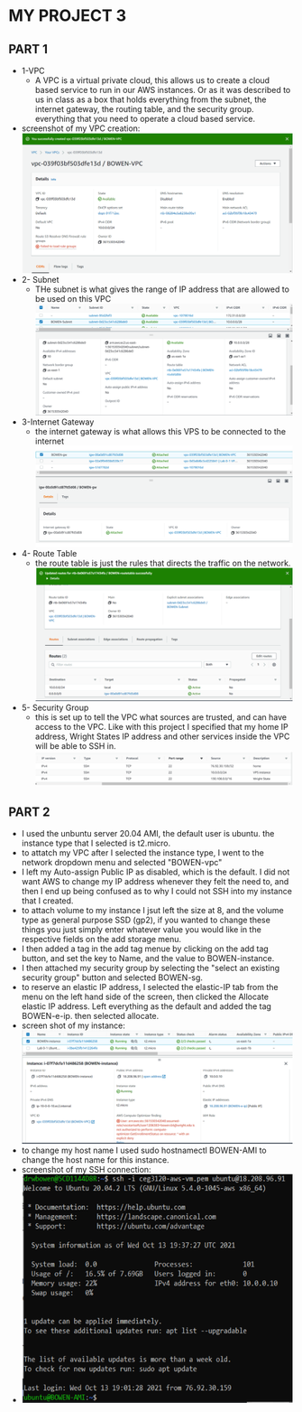# MY PROJECT 3

## PART 1
- 1-VPC
    - A VPC is a virtual private cloud, this allows us to create a cloud based service to run in our AWS instances. Or as it was described to us in class as a box that holds everything from the subnet, the internet gateway, the routing table, and the security group. everything that you need to operate a cloud based service.
- screenshot of my VPC creation: 
![VPCcreated](images/VPCCreated.png)
- 2- Subnet
    - THe subnet is what gives the range of IP address that are allowed to be used on this VPC
![subnet](images/subnet.png)
- 3-Internet Gateway
    - the internet gateway is what allows this VPS to be connected to the internet
![Gw](images/GW.png)
- 4- Route Table
    - the route table is just the rules that directs the traffic on the network.
![RT](images/RT.png)
- 5- Security Group
    - this is set up to tell the VPC what sources are trusted, and can have access to the VPC. Like with this project I specified that my home IP address, Wright States IP address and other services inside the VPC will be able to SSH in.
![SG](images/SG.png)

## PART 2
- I used the unbuntu server 20.04 AMI, the default user is ubuntu. the instance type that I selected is t2.micro. 
- to attatch my VPC after I selected the instance type, I went to the network dropdown menu and selected "BOWEN-vpc"
- I left my Auto-assign Public IP as disabled, which is the default. I did not want AWS to change my IP address whenever they felt the need to, and then I end up being confused as to why I could not SSH into my instance that I created. 
- to attach volume to my instance I jsut left the size at 8, and the volume type as general purpose SSD (gp2), if you wanted to change these things you just simply enter whatever value you would like in the respective fields on the add storage menu. 
- I then added a tag in the add tag menue by clicking on the add tag button, and set the key to Name, and the value to BOWEN-instance.
- I then attached my security group by selecting the "select an existing security group" button and selected BOWEN-sg.
- to reserve an elastic IP address, I selected the elastic-IP tab from the menu on the left hand side of the screen, then clicked the Allocate elastic IP address. Left everything as the default and added the tag BOWEN-e-ip. then selected allocate. 
- screen shot of my instance:
![instance](images/instance.png)
- to change my host name I used sudo hostnamectl BOWEN-AMI to change the host name for this instance. 
- screenshot of my SSH connection:
- ![SSH](images/SSH.png)